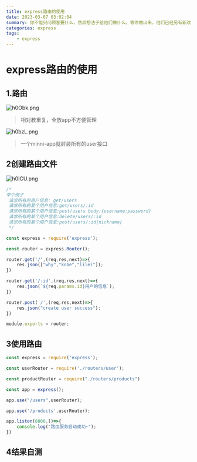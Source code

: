 ```yaml
---
title: express路由的使用
date: 2023-03-07 03:02:04
summary: 你不能只问顾客要什么，然后想法子给他们做什么。等你做出来，他们已经另有新欢了。
categories: express
tags:
	- express
---
```


# express路由的使用

## 1.路由

![h0Obk.png](https://i.328888.xyz/2023/03/07/h0Obk.png)

> 相对教重复，全放app不方便管理

![h0bzL.png](https://i.328888.xyz/2023/03/07/h0bzL.png)

> 一个minni-app就封装所有的user接口

## 2创建路由文件

![h0ICU.png](https://i.328888.xyz/2023/03/07/h0ICU.png)

```js
/*
举个例子
 请求所有的用户信息: get/users
 请求所有的某个用户信息:get/users/:id
 请求所有的某个用户信息:post/users body:{username:password}
 请求所有的某个用户信息:delete/users/:id
 请求所有的某个用户信息:post/users/:id{nickname}
 */

const express = require('express');

const router = express.Router();

router.get('/',(req,res,next)=>{
    res.json(["why","kobe","lilei"]);
})

router.get('/:id',(req,res,next)=>{
    res.json(`${req.params.id}用户的信息`);
})

router.post('/',(req,res,next)=>{
    res.json("create user success");
})

module.exports = router;
```

## 3使用路由

```js
const express = require('express');

const userRouter = require('./routers/user');

const productRouter = require("./routers/products")

const app = express();

app.use("/users",userRouter);

app.use('/products',userRouter);

app.listen(8000,()=>{
    console.log("路由服务启动成功~");
})
```

## 4结果自测
